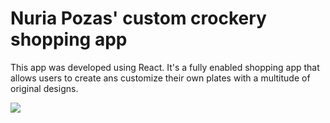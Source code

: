 # Nuria Pozas' custom crockery shopping app

This app was developed using React. It's a fully enabled shopping app that allows users to create ans customize their own plates with a multitude of original designs.

<a href="https://github.com/ricopozasmarcial/nuriapozas/graphs/contributors">
  <img src="https://contributors-img.web.app/image?repo=ricopozasmarcial/nuriapozas" />
</a>
